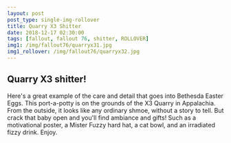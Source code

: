 ```yaml
---
layout: post
post_type: single-img-rollover
title: Quarry X3 Shitter
date: 2018-12-17 02:30:00
tags: [fallout, fallout 76, shitter, ROLLOVER]
img1: /img/fallout76/quarryx31.jpg
img1_rollover: /img/fallout76/quarryx32.jpg
---
```

## Quarry X3 shitter!

Here's a great example of the care and detail that goes into Bethesda Easter Eggs. This port-a-potty is on the grounds of the X3 Quarry in Appalachia. From the outside, it looks like any ordinary shmoe, without a story to tell. But crack that baby open and you'll find ambiance and gifts! Such as a motivational poster, a Mister Fuzzy hard hat, a cat bowl, and an irradiated fizzy drink. Enjoy.
